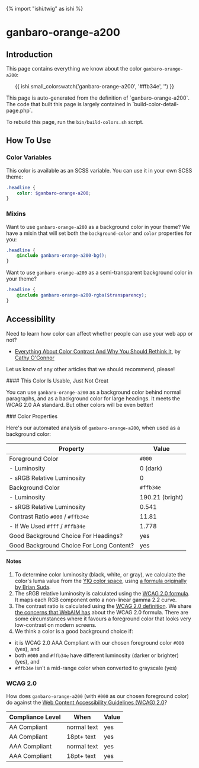 {% import "ishi.twig" as ishi %}
# ganbaro-orange-a200

## Introduction

This page contains everything we know about the color `ganbaro-orange-a200`:

<div class="grid">
    <div class="cell">
        <div class="swatch">
            <ul>
                {{ ishi.small_colorswatch('ganbaro-orange-a200', '#ffb34e', '') }}
            </ul>
        </div>
    </div>
</div>

<div class="callout attention" markdown="1">
This page is auto-generated from the definition of `ganbaro-orange-a200`. The code that built this page is largely contained in `build-color-detail-page.php`.

To rebuild this page, run the `bin/build-colors.sh` script.
</div>

## How To Use

### Color Variables

This color is available as an SCSS variable. You can use it in your own SCSS theme:

```scss
.headline {
    color: $ganbaro-orange-a200;
}
```

### Mixins

Want to use `ganbaro-orange-a200` as a background color in your theme? We have a mixin that will set both the `background-color` and `color` properties for you:

```scss
.headline {
    @include ganbaro-orange-a200-bg();
}
```

Want to use `ganbaro-orange-a200` as a semi-transparent background color in your theme?

```scss
.headline {
    @include ganbaro-orange-a200-rgba($transparency);
}
```

## Accessibility

Need to learn how color can affect whether people can use your web app or not?

* [Everything About Color Contrast And Why You Should Rethink It](https://www.smashingmagazine.com/2014/10/color-contrast-tips-and-tools-for-accessibility/), by [Cathy O'Connor](http://www.twitter.com/cagocon)

Let us know of any other articles that we should recommend, please!
<div class="callout warning" markdown="1">
#### This Color Is Usable, Just Not Great

You can use `ganbaro-orange-a200` as a background color behind normal paragraphs, and as a background color for large headings. It meets the WCAG 2.0 AA standard. But other colors will be even better!
</div>
### Color Properties

Here's our automated analysis of `ganbaro-orange-a200`, when used as a background color:

Property | Value
---------|------
Foreground Color | `#000`
- Luminosity | 0 (dark)
- sRGB Relative Luminosity | 0
Background Color | `#ffb34e`
- Luminosity | 190.21 (bright)
- sRGB Relative Luminosity | 0.541
Contrast Ratio `#000` / `#ffb34e` | 11.81
- If We Used `#fff` / `#ffb34e` | 1.778
Good Background Choice For Headings? | yes
Good Background Choice For Long Content? | yes

#### Notes

1. To determine color luminosity (black, white, or gray), we calculate the color's luma value from the [YIQ color space](https://en.wikipedia.org/wiki/YIQ), using [a formula originally by Brian Suda](https://24ways.org/2010/calculating-color-contrast/).
1. The sRGB relative luminosity is calculated using the [WCAG 2.0 formula](https://www.w3.org/TR/WCAG20/#relativeluminancedef). It maps each RGB component onto a non-linear gamma 2.2 curve.
1. The contrast ratio is calculated using the [WCAG 2.0 definition](https://www.w3.org/TR/2008/REC-WCAG20-20081211/#contrast-ratiodef). We share [the concerns that WebAIM has](http://webaim.org/blog/wcag-2-1-feedback/) about the WCAG 2.0 formula. There are some circumstances where it favours a foreground color that looks very low-contrast on modern screens.
1. We think a color is a good background choice if:
  - it is WCAG 2.0 AAA Compliant with our chosen foreground color `#000` (yes), and
  - both `#000` and `#ffb34e` have different luminosity (darker or brighter) (yes), and
  - `#ffb34e` isn't a mid-range color when converted to grayscale (yes)

### WCAG 2.0

How does `ganbaro-orange-a200` (with `#000` as our chosen foreground color) do against the [Web Content Accessibility Guidelines (WCAG) 2.0](https://www.w3.org/TR/WCAG20/)?

Compliance Level | When | Value
-----------------|------|------
AA Compliant | normal text | yes
AA Compliant | 18pt+ text | yes
AAA Compliant | normal text | yes
AAA Compliant | 18pt+ text | yes